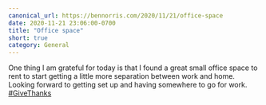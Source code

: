 ```yaml
---
canonical_url: https://bennorris.com/2020/11/21/office-space
date: 2020-11-21 23:06:00-0700
title: "Office space"
short: true
category: General
---
```


One thing I am grateful for today is that I found a great small office space to rent to start getting a little more separation between work and home. Looking forward to getting set up and having somewhere to go for work. [#GiveThanks](https://www.churchofjesuschrist.org/inspiration/the-story-behind-my-global-prayer-of-gratitude)